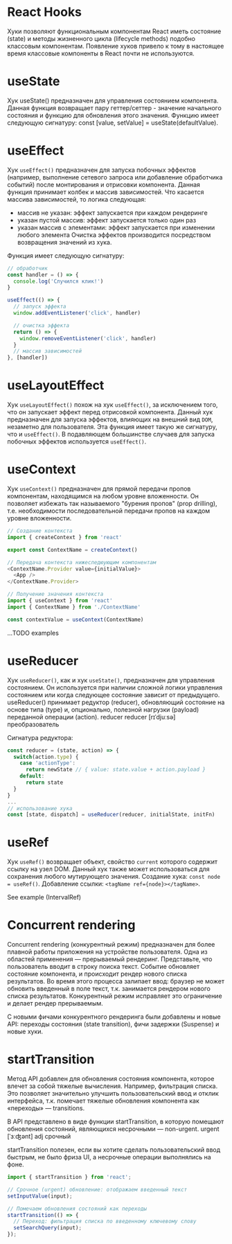 # React Hooks
Хуки позволяют функциональным компонентам React иметь состояние (state) и методы жизненного цикла (lifecycle methods) подобно классовым компонентам. Появление хуков привело к тому в настоящее время классовые компоненты в React почти не используются.

# useState
Хук useState() предназначен для управления состоянием компонента. Данная функция возвращает пару геттер/сеттер - значение начального состояния и функцию для обновления этого значения. Функцию имеет следующую сигнатуру: const [value, setValue] = useState(defaultValue).

# useEffect
Хук `useEffect()` предназначен для запуска побочных эффектов (например, выполнение сетевого запроса или добавление обработчика событий) после монтирования и отрисовки компонента. Данная функция принимает колбек и массив зависимостей. Что касается массива зависимостей, то логика следующая:
- массив не указан: эффект запускается при каждом рендеринге
- указан пустой массив: эффект запускается только один раз
- указан массив с элементами: эффект запускается при изменении любого элемента
Очистка эффектов производится посредством возвращения значений из хука.

Функция имеет следующую сигнатуру:
```js
// обработчик
const handler = () => {
  console.log('Случился клик!')
}

useEffect(() => {
  // запуск эффекта
  window.addEventListener('click', handler)

  // очистка эффекта
  return () => {
    window.removeEventListener('click', handler)
  }
  // массив зависимостей
}, [handler])
```

# useLayoutEffect

Хук `useLayoutEffect()` похож на хук `useEffect()`, за исключением того, что он запускает эффект перед отрисовкой компонента. Данный хук предназначен для запуска эффектов, влияющих на внешний вид `DOM`, незаметно для пользователя. Эта функция имеет такую же сигнатуру, что и `useEffect()`. В подавляющем большинстве случаев для запуска побочных эффектов используется `useEffect()`.

# useContext

Хук `useContext()` предназначен для прямой передачи пропов компонентам, находящимся на любом уровне вложенности. Он позволяет избежать так называемого "бурения пропов" (prop drilling), т.е. необходимости последовательной передачи пропов на каждом уровне вложенности.

```js
// Создание контекста
import { createContext } from 'react'

export const ContextName = createContext()

// Передача контекста нижеследюующим компонентам
<ContextName.Provider value={initialValue}>
  <App />
</ContextName.Provider>

// Получение значения контекста
import { useContext } from 'react'
import { ContextName } from './ContextName'

const contextValue = useContext(ContextName)
```
...TODO examples

# useReducer
Хук `useReducer()`, как и хук `useState()`, предназначен для управления состоянием. Он используется при наличии сложной логики управления состоянием или когда следующее состояние зависит от предыдущего. useReducer() принимает редуктор (reducer), обновляющий состояние на основе типа (type) и, опционально, полезной нагрузки (payload) переданной операции (action).
reducer
reducer [rɪˈdjuːsə] преобразователь

Сигнатура редуктора:
```js
const reducer = (state, action) => {
  switch(action.type) {
    case 'actionType':
      return newState // { value: state.value + action.payload }
    default:
      return state
  }
}
...
// использование хука
const [state, dispatch] = useReducer(reducer, initialState, initFn)
```
# useRef
Хук `useRef()` возвращает объект, свойство `current` которого содержит ссылку на узел DOM. Данный хук также может использоваться для сохранения любого мутирующего значения.
Создание хука: `const node = useRef()`.
Добавление ссылки: `<tagName ref={node}></tagName>`.

See example (IntervalRef)

# Concurrent rendering

Concurrent rendering (конкурентный режим) предназначен для более плавной работы приложения на устройстве пользователя. Одна из областей применения —  прерываемый рендеринг. Представьте, что пользователь вводит в строку поиска текст. Событие обновляет состояние компонента, и происходит рендер нового списка результатов. Во время этого процесса залипает ввод: браузер не может обновить введенный в поле текст, т.к. занимается рендером нового списка результатов. Конкурентный режим исправляет это ограничение и делает рендер прерываемым.

С новыми фичами конкурентного рендеринга были добавлены и новые API: переходы состояния (state transition), фичи задержки (Suspense) и новые хуки.

# startTransition
Метод API добавлен для обновления состояния компонента, которое влечет за собой тяжелые вычисления. Например, фильтрация списка. Это позволяет значительно улучшить пользовательский ввод и отклик интерфейса, т.к. помечает тяжелые обновления компонента как «переходы» — transitions.

В API представлено в виде функции startTransition, в которую помещают обновления состояний, являющихся несрочными — non-urgent.
urgent [ˈɜːʤənt] adj срочный


startTransition полезен, если вы хотите сделать пользовательский ввод быстрым, не было фриза UI, а несрочные операции выполнялись на фоне.
```js
import { startTransition } from 'react';

// Срочное (urgent) обновление: отображаем введенный текст
setInputValue(input);

// Помечаем обновления состояний как переходы
startTransition(() => {
  // Переход: фильтрация списка по введенному ключевому слову
  setSearchQuery(input);
});
```

```js
```

```js
```

```js
```
